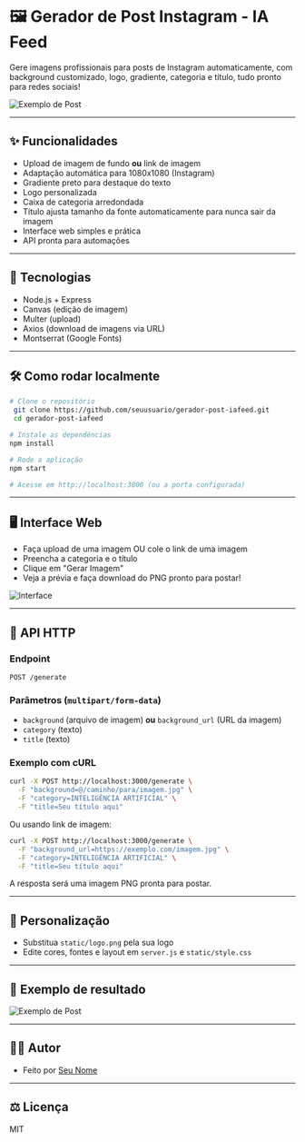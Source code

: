 # 🖼️ Gerador de Post Instagram - IA Feed

Gere imagens profissionais para posts de Instagram automaticamente, com background customizado, logo, gradiente, categoria e título, tudo pronto para redes sociais!

![Exemplo de Post](./exemplo.png)

---

## ✨ Funcionalidades
- Upload de imagem de fundo **ou** link de imagem
- Adaptação automática para 1080x1080 (Instagram)
- Gradiente preto para destaque do texto
- Logo personalizada
- Caixa de categoria arredondada
- Título ajusta tamanho da fonte automaticamente para nunca sair da imagem
- Interface web simples e prática
- API pronta para automações

---

## 🚀 Tecnologias
- Node.js + Express
- Canvas (edição de imagem)
- Multer (upload)
- Axios (download de imagens via URL)
- Montserrat (Google Fonts)

---

## 🛠️ Como rodar localmente

```bash
# Clone o repositório
 git clone https://github.com/seuusuario/gerador-post-iafeed.git
 cd gerador-post-iafeed

# Instale as dependências
npm install

# Rode a aplicação
npm start

# Acesse em http://localhost:3000 (ou a porta configurada)
```

---

## 🖥️ Interface Web

- Faça upload de uma imagem OU cole o link de uma imagem
- Preencha a categoria e o título
- Clique em "Gerar Imagem"
- Veja a prévia e faça download do PNG pronto para postar!

![Interface](./screenshot-interface.png)

---

## 📲 API HTTP

### Endpoint
```
POST /generate
```

### Parâmetros (`multipart/form-data`)
- `background` (arquivo de imagem) **ou** `background_url` (URL da imagem)
- `category` (texto)
- `title` (texto)

### Exemplo com cURL
```sh
curl -X POST http://localhost:3000/generate \
  -F "background=@/caminho/para/imagem.jpg" \
  -F "category=INTELIGÊNCIA ARTIFICIAL" \
  -F "title=Seu título aqui"
```

Ou usando link de imagem:
```sh
curl -X POST http://localhost:3000/generate \
  -F "background_url=https://exemplo.com/imagem.jpg" \
  -F "category=INTELIGÊNCIA ARTIFICIAL" \
  -F "title=Seu título aqui"
```

A resposta será uma imagem PNG pronta para postar.

---

## 📝 Personalização
- Substitua `static/logo.png` pela sua logo
- Edite cores, fontes e layout em `server.js` e `static/style.css`

---

## 📸 Exemplo de resultado
![Exemplo de Post](./exemplo-resultado.png)

---

## 🧑‍💻 Autor
- Feito por [Seu Nome](https://github.com/seuusuario)

---

## ⚖️ Licença
MIT
